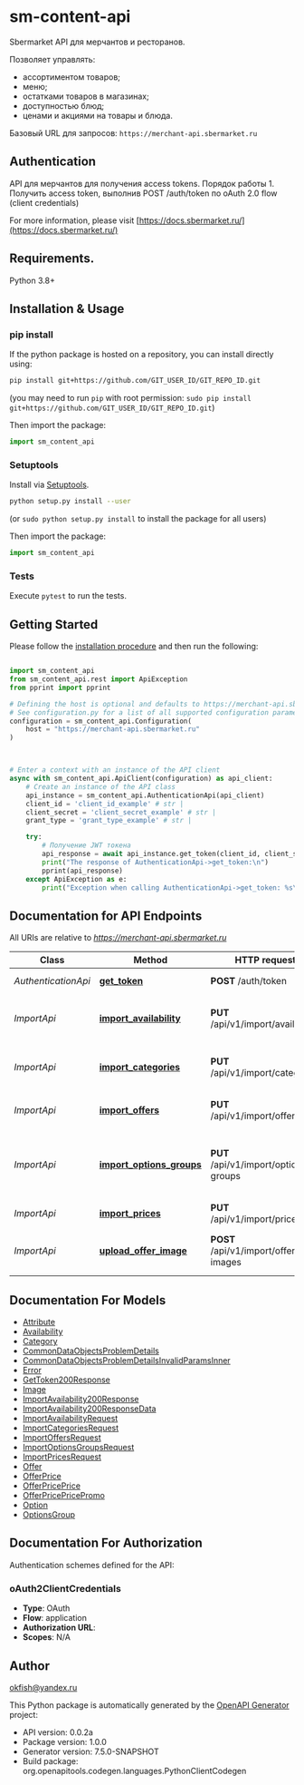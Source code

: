 # sm-content-api
Sbermarket API для мерчантов и ресторанов.

Позволяет управлять:
- ассортиментом товаров;
- меню;
- остатками товаров в магазинах;
- доступностью блюд;
- ценами и акциями на товары и блюда.

Базовый URL для запросов: `https://merchant-api.sbermarket.ru`

## Authentication

API для мерчантов для получения access tokens. 
Порядок работы 
    1. Получить access token, выполнив POST /auth/token по oAuth 2.0 flow (client credentials)

For more information, please visit [https://docs.sbermarket.ru/](https://docs.sbermarket.ru/)

## Requirements.

Python 3.8+

## Installation & Usage
### pip install

If the python package is hosted on a repository, you can install directly using:

```sh
pip install git+https://github.com/GIT_USER_ID/GIT_REPO_ID.git
```
(you may need to run `pip` with root permission: `sudo pip install git+https://github.com/GIT_USER_ID/GIT_REPO_ID.git`)

Then import the package:
```python
import sm_content_api
```

### Setuptools

Install via [Setuptools](http://pypi.python.org/pypi/setuptools).

```sh
python setup.py install --user
```
(or `sudo python setup.py install` to install the package for all users)

Then import the package:
```python
import sm_content_api
```

### Tests

Execute `pytest` to run the tests.

## Getting Started

Please follow the [installation procedure](#installation--usage) and then run the following:

```python

import sm_content_api
from sm_content_api.rest import ApiException
from pprint import pprint

# Defining the host is optional and defaults to https://merchant-api.sbermarket.ru
# See configuration.py for a list of all supported configuration parameters.
configuration = sm_content_api.Configuration(
    host = "https://merchant-api.sbermarket.ru"
)



# Enter a context with an instance of the API client
async with sm_content_api.ApiClient(configuration) as api_client:
    # Create an instance of the API class
    api_instance = sm_content_api.AuthenticationApi(api_client)
    client_id = 'client_id_example' # str | 
    client_secret = 'client_secret_example' # str | 
    grant_type = 'grant_type_example' # str | 

    try:
        # Получение JWT токена
        api_response = await api_instance.get_token(client_id, client_secret, grant_type)
        print("The response of AuthenticationApi->get_token:\n")
        pprint(api_response)
    except ApiException as e:
        print("Exception when calling AuthenticationApi->get_token: %s\n" % e)

```

## Documentation for API Endpoints

All URIs are relative to *https://merchant-api.sbermarket.ru*

Class | Method | HTTP request | Description
------------ | ------------- | ------------- | -------------
*AuthenticationApi* | [**get_token**](docs/AuthenticationApi.md#get_token) | **POST** /auth/token | Получение JWT токена
*ImportApi* | [**import_availability**](docs/ImportApi.md#import_availability) | **PUT** /api/v1/import/availability | Указать доступность товаров/блюд
*ImportApi* | [**import_categories**](docs/ImportApi.md#import_categories) | **PUT** /api/v1/import/categories | Создать или обновить категорию товаров
*ImportApi* | [**import_offers**](docs/ImportApi.md#import_offers) | **PUT** /api/v1/import/offers | Создать или обновить товар
*ImportApi* | [**import_options_groups**](docs/ImportApi.md#import_options_groups) | **PUT** /api/v1/import/options-groups | Создать или обновить наборы опций блюд (для ресторанов)
*ImportApi* | [**import_prices**](docs/ImportApi.md#import_prices) | **PUT** /api/v1/import/prices | Обновить цену товаров
*ImportApi* | [**upload_offer_image**](docs/ImportApi.md#upload_offer_image) | **POST** /api/v1/import/offer-images | Загружает изображение товара (оффера)


## Documentation For Models

 - [Attribute](docs/Attribute.md)
 - [Availability](docs/Availability.md)
 - [Category](docs/Category.md)
 - [CommonDataObjectsProblemDetails](docs/CommonDataObjectsProblemDetails.md)
 - [CommonDataObjectsProblemDetailsInvalidParamsInner](docs/CommonDataObjectsProblemDetailsInvalidParamsInner.md)
 - [Error](docs/Error.md)
 - [GetToken200Response](docs/GetToken200Response.md)
 - [Image](docs/Image.md)
 - [ImportAvailability200Response](docs/ImportAvailability200Response.md)
 - [ImportAvailability200ResponseData](docs/ImportAvailability200ResponseData.md)
 - [ImportAvailabilityRequest](docs/ImportAvailabilityRequest.md)
 - [ImportCategoriesRequest](docs/ImportCategoriesRequest.md)
 - [ImportOffersRequest](docs/ImportOffersRequest.md)
 - [ImportOptionsGroupsRequest](docs/ImportOptionsGroupsRequest.md)
 - [ImportPricesRequest](docs/ImportPricesRequest.md)
 - [Offer](docs/Offer.md)
 - [OfferPrice](docs/OfferPrice.md)
 - [OfferPricePrice](docs/OfferPricePrice.md)
 - [OfferPricePricePromo](docs/OfferPricePricePromo.md)
 - [Option](docs/Option.md)
 - [OptionsGroup](docs/OptionsGroup.md)


<a id="documentation-for-authorization"></a>
## Documentation For Authorization


Authentication schemes defined for the API:
<a id="oAuth2ClientCredentials"></a>
### oAuth2ClientCredentials

- **Type**: OAuth
- **Flow**: application
- **Authorization URL**: 
- **Scopes**: N/A


## Author

okfish@yandex.ru


This Python package is automatically generated by the [OpenAPI Generator](https://openapi-generator.tech) project:

- API version: 0.0.2a
- Package version: 1.0.0
- Generator version: 7.5.0-SNAPSHOT
- Build package: org.openapitools.codegen.languages.PythonClientCodegen